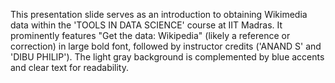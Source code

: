 This presentation slide serves as an introduction to obtaining Wikimedia data within the 'TOOLS IN DATA SCIENCE' course at IIT Madras. It prominently features "Get the data: Wikipedia" (likely a reference or correction) in large bold font, followed by instructor credits ('ANAND S' and 'DIBU PHILIP'). The light gray background is complemented by blue accents and clear text for readability.